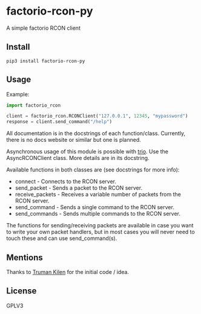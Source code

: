 # factorio-rcon-py

A simple factorio RCON client

## Install

`pip3 install factorio-rcon-py`

## Usage

Example:
```python
import factorio_rcon

client = factorio_rcon.RCONClient("127.0.0.1", 12345, "mypassword")
response = client.send_command("/help")
```

All documentation is in the docstrings of each function/class. Currently,
there is no docs website or similar but one is planned.

Asynchronous usage of this module is possible with [trio](https://github.com/python-trio/trio). Use the AsyncRCONClient class. More details are in its docstring.

Available functions in both classes are (see docstrings for more info):
* connect - Connects to the RCON server.
* send_packet - Sends a packet to the RCON server.
* receive_packets - Receives a variable number of packets from the RCON server.
* send_command - Sends a single command to the RCON server.
* send_commands - Sends multiple commands to the RCON server.

The functions for sending/receiving packets are available in case you want to
write your own packet handlers, but in most cases you will never need to touch
these and can use send_command(s).

## Mentions

Thanks to [Truman Kilen](https://github.com/trumank) for the initial code / idea.


## License

GPLV3
